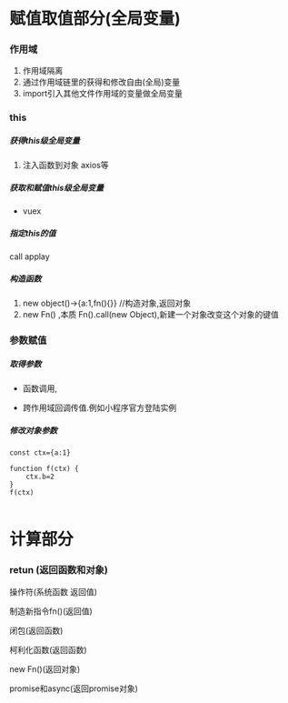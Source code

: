 # 赋值取值部分(全局变量)

###  作用域

 1. 作用域隔离
 1. 通过作用域链里的获得和修改自由(全局)变量
 2. import引入其他文件作用域的变量做全局变量



### this



##### 获得this级全局变量

1. 注入函数到对象  axios等

##### 获取和赋值this级全局变量

* vuex

##### 指定this的值

call applay

##### 构造函数

1.  new object()->{a:1,fn(){}} //构造对象,返回对象
1. new Fn() ,本质 Fn().call(new Object),新建一个对象改变这个对象的键值


###  参数赋值

##### 取得参数

* 函数调用,

* 跨作用域回调传值.例如小程序官方登陆实例

##### 修改对象参数

```
const ctx={a:1}

function f(ctx) {
    ctx.b=2
}
f(ctx)


```



# 计算部分

###  retun (返回函数和对象)

操作符(系统函数 返回值)

制造新指令fn()(返回值) 

闭包(返回函数)

柯利化函数(返回函数)

new Fn()(返回对象)

 promise和async(返回promise对象)














